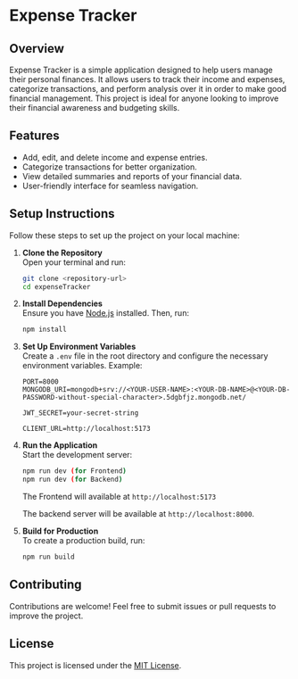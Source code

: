 # Expense Tracker

## Overview
Expense Tracker is a simple application designed to help users manage their personal finances. It allows users to track their income and expenses, categorize transactions, and perform analysis over it in order to make good financial management. This project is ideal for anyone looking to improve their financial awareness and budgeting skills.

## Features
- Add, edit, and delete income and expense entries.
- Categorize transactions for better organization.
- View detailed summaries and reports of your financial data.
- User-friendly interface for seamless navigation.

## Setup Instructions
Follow these steps to set up the project on your local machine:

1. **Clone the Repository**  
    Open your terminal and run:
    ```bash
    git clone <repository-url>
    cd expenseTracker
    ```

2. **Install Dependencies**  
    Ensure you have [Node.js](https://nodejs.org/) installed. Then, run:
    ```bash
    npm install
    ```

3. **Set Up Environment Variables**  
    Create a `.env` file in the root directory and configure the necessary environment variables. Example:
    ```
    PORT=8000
    MONGODB_URI=mongodb+srv://<YOUR-USER-NAME>:<YOUR-DB-NAME>@<YOUR-DB-PASSWORD-without-special-character>.5dgbfjz.mongodb.net/

    JWT_SECRET=your-secret-string

    CLIENT_URL=http://localhost:5173
    ```

4. **Run the Application**  
    Start the development server:
    ```bash
    npm run dev (for Frontend)
    npm run dev (for Backend)
    ```

    The Frontend will available at `http://localhost:5173`

    The backend server will be available at `http://localhost:8000`.

5. **Build for Production**  
    To create a production build, run:
    ```bash
    npm run build
    ```

## Contributing
Contributions are welcome! Feel free to submit issues or pull requests to improve the project.

## License
This project is licensed under the [MIT License](#).
